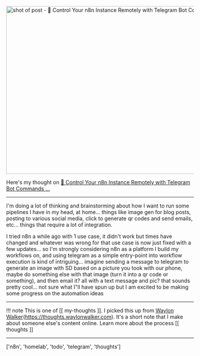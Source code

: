 
<a href="https://n8n.io/workflows/4928-control-your-n8n-instance-remotely-with-telegram-bot-commands/">
    <img
        src="https://shots.wayl.one/shot/?url=https://n8n.io/workflows/4928-control-your-n8n-instance-remotely-with-telegram-bot-commands/&height=450&width=800&scaled_width=800&scaled_height=450&selectors=""
        alt="shot of post - 💭 Control Your n8n Instance Remotely with Telegram Bot Commands ..."
        height=450
        width=800
    >
</a>

Here's my thought on <a href="https://n8n.io/workflows/4928-control-your-n8n-instance-remotely-with-telegram-bot-commands/">💭 Control Your n8n Instance Remotely with Telegram Bot Commands ...</a>

---

I'm doing a lot of thinking and brainstorming about how I want to run some pipelines I have in my head, at home... things like image gen for blog posts, posting to various social media, click to generate qr codes and send emails, etc... things that require a lot of integration. 

I tried n8n a while ago with 1 use case, it didn't work but times have changed and whatever was wrong for that use case is now just fixed with a few updates... so I'm strongly considering n8n as a platform I build my workflows on, and using telegram as a simple entry-point into workflow execution is kind of intriguing... imagine sending a message to telegram to generate an image with SD based on a picture you took with our phone, maybe do something else with that image (turn it into a qr code or something), and then email it? all with a text message and pic? that sounds pretty cool... not sure what I"ll have spun up but I am excited to be making some progress on the automation ideas

---

!!! note
     This is one of [[ my-thoughts ]]. I picked this up from [Waylon Walker](https://waylonwalker.com)(https://thoughts.waylonwalker.com). It's a short note that I make about someone else's
     content online.  Learn more about the process [[ thoughts ]]


---

['n8n', 'homelab', 'todo', 'telegram', 'thoughts']
        